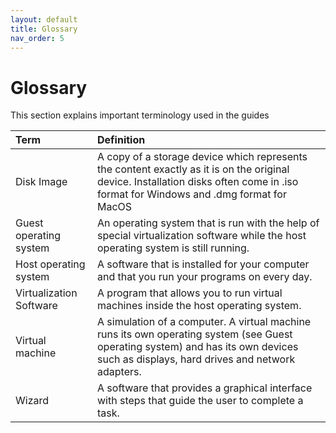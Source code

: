 ```yaml
---
layout: default
title: Glossary
nav_order: 5
---
```


# Glossary
This section explains important terminology used in the guides

| Term         | Definition         |
|:-------------|:------------------|
| Disk Image | A copy of a storage device which represents the content exactly as it is on the original device. Installation disks often come in .iso format for Windows and .dmg format for MacOS |
| Guest operating system | An operating system that is run with the help of special virtualization software while the host operating system is still running. |
| Host operating system | A software that is installed for your computer and that you run your programs on every day. |
| Virtualization Software | A program that allows you to run virtual machines inside the host operating system. |
| Virtual machine | A simulation of a computer. A virtual machine runs its own operating system (see Guest operating system) and has its own devices such as displays, hard drives and network adapters. |
| Wizard | A software that provides a graphical interface with steps that guide the user to complete a task. |
